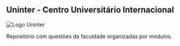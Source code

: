 ## Uninter - Centro Universitário Internacional

![Logo Uninter](/assets/images/uninter "Logo Uninter")

Repositório com questões da faculdade organizadas por módulos.